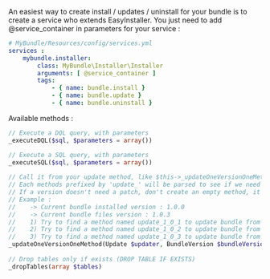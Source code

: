 An easiest way to create install / updates / uninstall for your bundle is to create a service who extends EasyInstaller.
You just need to add @service_container in parameters for your service :
	
```yml
# MyBundle/Resources/config/services.yml
services :
    mybundle.installer:
        class: MyBundle\Installer\Installer
        arguments: [ @service_container ]
        tags:
            - { name: bundle.install }
            - { name: bundle.update }
            - { name: bundle.uninstall }
```

Available methods :

```php
// Execute a DQL query, with parameters
_executeDQL($sql, $parameters = array())

// Execute a SQL query, with parameters
_executeSQL($sql, $parameters = array())
	
// Call it from your update method, like $this->_updateOneVersionOneMethod($this, $bundleVersion);
// Each methods prefixed by 'update_' will be parsed to see if we need to call it for the current update.
// If a version doesn't need a patch, don't create an empty method, it's useless.
// Example :
//    -> Current bundle installed version : 1.0.0
//    -> Current bundle files version : 1.0.3
//    1) Try to find a method named update_1_0_1 to update bundle from 1.0.0 to 1.0.1
//    2) Try to find a method named update_1_0_2 to update bundle from 1.0.1 to 1.0.2
//    3) Try to find a method named update_1_0_3 to update bundle from 1.0.2 to 1.0.3
_updateOneVersionOneMethod(Update $updater, BundleVersion $bundleVersion)
		
// Drop tables only if exists (DROP TABLE IF EXISTS)	
_dropTables(array $tables)
```